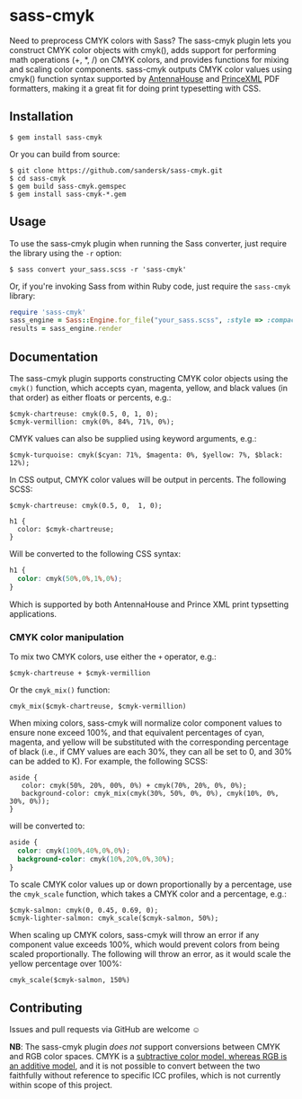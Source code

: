 # sass-cmyk

Need to preprocess CMYK colors with Sass? The sass-cmyk plugin lets you construct CMYK color objects with cmyk(), adds support 
for performing math operations (+, *, /) on CMYK colors, and provides functions for mixing and scaling color components. 
sass-cmyk outputs CMYK color values using cmyk() function syntax supported by <a href="http://www.antennahouse.com">AntennaHouse</a> 
and <a href="http://www.princexml.com">PrinceXML</a> PDF formatters, making it a great fit for doing print typesetting with CSS.

## Installation

    $ gem install sass-cmyk

Or you can build from source:

    $ git clone https://github.com/sandersk/sass-cmyk.git
    $ cd sass-cmyk
    $ gem build sass-cmyk.gemspec
    $ gem install sass-cmyk-*.gem

## Usage

To use the sass-cmyk plugin when running the Sass converter, just require the library using the `-r` option:

    $ sass convert your_sass.scss -r 'sass-cmyk'

Or, if you're invoking Sass from within Ruby code, just require the `sass-cmyk` library:

````ruby
require 'sass-cmyk'
sass_engine = Sass::Engine.for_file("your_sass.scss", :style => :compact)
results = sass_engine.render
````

## Documentation

The sass-cmyk plugin supports constructing CMYK color objects using the `cmyk()` function, which accepts cyan, magenta, yellow, and black values (in that order) as either floats or percents, e.g.:

````
$cmyk-chartreuse: cmyk(0.5, 0, 1, 0);
$cmyk-vermillion: cmyk(0%, 84%, 71%, 0%);
````

CMYK values can also be supplied using keyword arguments, e.g.:

````
$cmyk-turquoise: cmyk($cyan: 71%, $magenta: 0%, $yellow: 7%, $black: 12%);
````

In CSS output, CMYK color values will be output in percents. The following SCSS:

````
$cmyk-chartreuse: cmyk(0.5, 0,	1, 0);

h1 {
  color: $cmyk-chartreuse;
}
````

Will be converted to the following CSS syntax:

````css
h1 {
  color: cmyk(50%,0%,1%,0%);
}
````

Which is supported by both AntennaHouse and Prince XML print typsetting applications.

### CMYK color manipulation

To mix two CMYK colors, use either the `+` operator, e.g.:

````
$cmyk-chartreuse + $cmyk-vermillion
````

Or the `cmyk_mix()` function:

````
cmyk_mix($cmyk-chartreuse, $cmyk-vermillion)
````

When mixing colors, sass-cmyk will normalize color component values to ensure none exceed 100%, and that equivalent percentages of cyan,
magenta, and yellow will be substituted with the corresponding percentage of black (i.e., if CMY values are each 30%, they can all be set to 0, and 30% can be added to K). For example, the following SCSS:

````
aside {
   color: cmyk(50%, 20%, 00%, 0%) + cmyk(70%, 20%, 0%, 0%);
   background-color: cmyk_mix(cmyk(30%, 50%, 0%, 0%), cmyk(10%, 0%, 30%, 0%));
}
````

will be converted to:

````css
aside {
  color: cmyk(100%,40%,0%,0%);
  background-color: cmyk(10%,20%,0%,30%); 
}
````

To scale CMYK color values up or down proportionally by a percentage, use the `cmyk_scale` function, which takes a CMYK color and a
percentage, e.g.:

````
$cmyk-salmon: cmyk(0, 0.45, 0.69, 0);
$cmyk-lighter-salmon: cmyk_scale($cmyk-salmon, 50%);
````

When scaling up CMYK colors, sass-cmyk will throw an error if any component value exceeds 100%, which would prevent colors from being
scaled proportionally. The following will throw an error, as it would scale the yellow percentage over 100%:

````
cmyk_scale($cmyk-salmon, 150%)
````

## Contributing

Issues and pull requests via GitHub are welcome &#9786;

**NB**: The sass-cmyk plugin _does not_ support conversions between CMYK and RGB color spaces. CMYK is a <a href="https://en.wikipedia.org/wiki/Subtractive_color">subtractive color model, whereas RGB is an <a href="https://en.wikipedia.org/wiki/Additive_color">additive model</a>, and it is not possible to convert between the two faithfully without reference to specific ICC profiles, which is not currently within scope of this project.